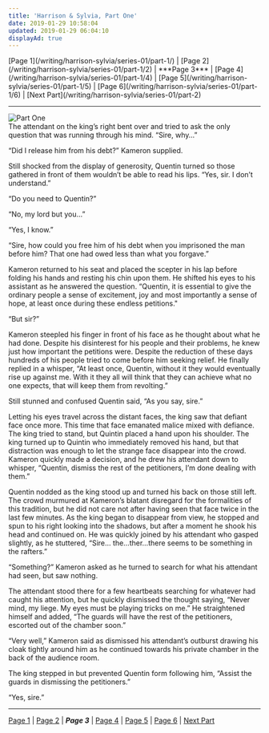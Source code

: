 ```yaml
---
title: 'Harrison & Sylvia, Part One'
date: 2019-01-29 10:58:04
updated: 2019-01-29 06:04:10
displayAd: true
---
```

<p class="center">[Page 1](/writing/harrison-sylvia/series-01/part-1/) | [Page 2](/writing/harrison-sylvia/series-01/part-1/2) | <span class="current-page">***Page 3***</span> | [Page 4](/writing/harrison-sylvia/series-01/part-1/4) | [Page 5](/writing/harrison-sylvia/series-01/part-1/5) | [Page 6](/writing/harrison-sylvia/series-01/part-1/6) | [Next Part](/writing/harrison-sylvia/series-01/part-2) </p><hr class="clear-both center-fade"/><div class="embedded-image-left"><img src="/writing/harrison-sylvia/series-01/part-1/hs101.jpg" alt="Part One" style="max-height: 275px;"/></div>The attendant on the king’s right bent over and tried to ask the only question that was running through his mind.  “Sire, why…”

“Did I release him from his debt?”  Kameron supplied.

Still shocked from the display of generosity, Quentin turned so those gathered in front of them wouldn’t be able to read his lips.  “Yes, sir. I don’t understand.”

“Do you need to Quentin?”

“No, my lord but you…”

“Yes, I know.”

“Sire, how could you free him of his debt when you imprisoned the man before him?  That one had owed less than what you forgave.”

Kameron returned to his seat and placed the scepter in his lap before folding his hands and resting his chin upon them.  He shifted his eyes to his assistant as he answered the question.  “Quentin, it is essential to give the ordinary people a sense of excitement, joy and most importantly a sense of hope, at least once during these endless petitions."

“But sir?”

Kameron steepled his finger in front of his face as he thought about what he had done.  Despite his disinterest for his people and their problems, he knew just how important the petitions were.  Despite the reduction of these days hundreds of his people tried to come before him seeking relief.  He finally replied in a whisper, “At least once, Quentin, without it they would eventually rise up against me.  With it they all will think that they can achieve what no one expects, that will keep them from revolting.”

Still stunned and confused Quentin said, “As you say, sire.”

Letting his eyes travel across the distant faces, the king saw that defiant face once more.  This time that face emanated malice mixed with defiance.  The king tried to stand, but Quintin placed a hand upon his shoulder.  The king turned up to Quintin who immediately removed his hand, but that distraction was enough to let the strange face disappear into the crowd.  Kameron quickly made a decision, and he drew his attendant down to whisper, “Quentin, dismiss the rest of the petitioners, I’m done dealing with them.”

Quentin nodded as the king stood up and turned his back on those still left.  The crowd murmured at Kameron’s blatant disregard for the formalities of this tradition, but he did not care not after having seen that face twice in the last few minutes.  As the king began to disappear from view, he stopped and spun to his right looking into the shadows, but after a moment he shook his head and continued on.  He was quickly joined by his attendant who gasped slightly, as he stuttered, “Sire… the…ther…there seems to be something in the rafters.”

“Something?” Kameron asked as he turned to search for what his attendant had seen, but saw nothing.

The attendant stood there for a few heartbeats searching for whatever had caught his attention, but he quickly dismissed the thought saying, “Never mind, my liege. My eyes must be playing tricks on me.”  He straightened himself and added, “The guards will have the rest of the petitioners, escorted out of the chamber soon.”

“Very well,” Kameron said as dismissed his attendant’s outburst drawing his cloak tightly around him as he continued towards his private chamber in the back of the audience room.  

The king stepped in but prevented Quentin form following him, “Assist the guards in dismissing the petitioners.”

“Yes, sire.”<hr class="clear-both center-fade"/><p class="center">[Page 1](/writing/harrison-sylvia/series-01/part-1/) | [Page 2](/writing/harrison-sylvia/series-01/part-1/2) | <span class="current-page">***Page 3***</span> | [Page 4](/writing/harrison-sylvia/series-01/part-1/4) | [Page 5](/writing/harrison-sylvia/series-01/part-1/5) | [Page 6](/writing/harrison-sylvia/series-01/part-1/6) | [Next Part](/writing/harrison-sylvia/series-01/part-2) </p>